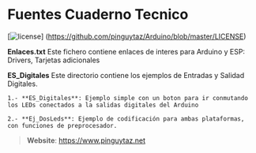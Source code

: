 # Fuentes Cuaderno Tecnico

[![license](https://www.pinguytaz.net/IMG_GITHUB/gplv3-with-text-84x42.png)] (https://github.com/pinguytaz/Arduino/blob/master/LICENSE)


__Enlaces.txt__ 
    Este fichero contiene enlaces de interes para Arduino y ESP: Drivers, Tarjetas adicionales 
    
__ES_Digitales__ 
    Este directorio contiene los ejemplos de Entradas y Salidad Digitales.
   
    1.- **ES_Digitales**: Ejemplo simple con un boton para ir conmutando los LEDs conectados a la salidas digitales del Arduino
    
    2.- **Ej_DosLeds**: Ejemplo de codificación para ambas plataformas, con funciones de preprocesador.
        




> __Website__: https://www.pinguytaz.net


